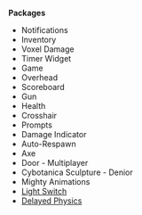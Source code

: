 **Packages**

* Notifications
* Inventory
* Voxel Damage
* Timer Widget
* Game
* Overhead
* Scoreboard
* Gun
* Health
* Crosshair
* Prompts
* Damage Indicator
* Auto-Respawn
* Axe
* Door - Multiplayer
* Cybotanica Sculpture - Denior
* Mighty Animations
* [Light Switch](../../packages/light-switch/)
* [Delayed Physics](../../packages/delayed-physics/)